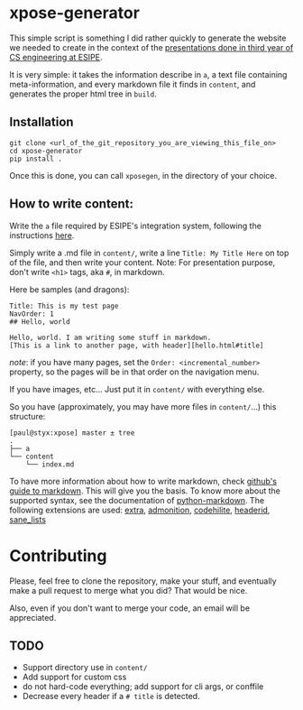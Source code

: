 # xpose-generator

This simple script is something I did rather quickly to generate the website we
needed to create in the context of the [presentations done in third year of CS
engineering at ESIPE][1].

It is very simple: it takes the information describe in `a`, a text file
containing meta-information, and every markdown file it finds in `content`, and
generates the proper html tree in `build`.

## Installation

    git clone <url_of_the_git_repository_you_are_viewing_this_file_on>
    cd xpose-generator
    pip install .

Once this is done, you can call `xposegen`, in the directory of your choice.

## How to write content:

Write the `a` file required by ESIPE's integration system, following the
instructions [here][2].

Simply write a .md file in `content/`, write a line `Title: My Title Here` on
top of the file, and then write your content. Note: For presentation purpose,
don't write `<h1>` tags, aka `#`, in markdown. 

Here be samples (and dragons):

    Title: This is my test page
    NavOrder: 1
    ## Hello, world

    Hello, world. I am writing some stuff in markdown.
    [This is a link to another page, with header][hello.html#title]

*note*: if you have many pages, set the `Order: <incremental_number>` property,
so the pages will be in that order on the navigation menu.

If you have images, etc... Just put it in `content/` with everything else.

So you have (approximately, you may have more files in `content/`...) this
structure:

    [paul@styx:xpose] master ± tree
    .
    ├── a
    └── content
        └── index.md

To have more information about how to write markdown, check [github's guide to
markdown][3]. This will give you the basis. To know more about the supported
syntax, see the documentation of [python-markdown][4]. The following extensions
are used: [extra][5], [admonition][6], [codehilite][7], [headerid][8],
[sane_lists][9]

# Contributing

Please, feel free to clone the repository, make your stuff, and eventually make
a pull request to merge what you did? That would be nice.

Also, even if you don't want to merge your code, an email will be appreciated.

## TODO

* Support directory use in `content/`
* Add support for custom css
* do not hard-code everything; add support for cli args, or conffile
* Decrease every header if a `# title` is detected.


[1]: http://www-igm.univ-mlv.fr/~dr/xall.php
[2]: http://www-igm.univ-mlv.fr/~dr/XPOSE/modalites.html
[3]: https://help.github.com/articles/markdown-basics
[4]: http://pythonhosted.org//Markdown
[5]: http://pythonhosted.org//Markdown/extensions/extra.html
[6]: http://pythonhosted.org//Markdown/extensions/admonition.html
[7]: http://pythonhosted.org//Markdown/extensions/code_hilite.html
[8]: http://pythonhosted.org//Markdown/extensions/header_id.html
[9]: http://pythonhosted.org//Markdown/extensions/sane_lists.html
